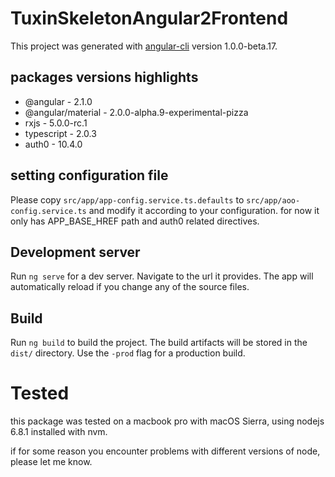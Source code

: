 # TuxinSkeletonAngular2Frontend

This project was generated with [angular-cli](https://github.com/angular/angular-cli) version 1.0.0-beta.17.

## packages versions highlights

- @angular - 2.1.0
- @angular/material - 2.0.0-alpha.9-experimental-pizza
- rxjs - 5.0.0-rc.1
- typescript - 2.0.3
- auth0 - 10.4.0

## setting configuration file

Please copy `src/app/app-config.service.ts.defaults` to `src/app/aoo-config.service.ts` 
and modify it according to your configuration.
for now it only has APP_BASE_HREF path and auth0 related directives.

## Development server

Run `ng serve` for a dev server. Navigate to the url it provides. 
The app will automatically reload if you change any of the source files.

## Build

Run `ng build` to build the project. The build artifacts will be stored in the `dist/` directory. 
Use the `-prod` flag for a production build.

# Tested

this package was tested on a macbook pro  with macOS Sierra, using nodejs 6.8.1 installed with nvm.

if for some reason you encounter problems with different versions of node, please let me know.
